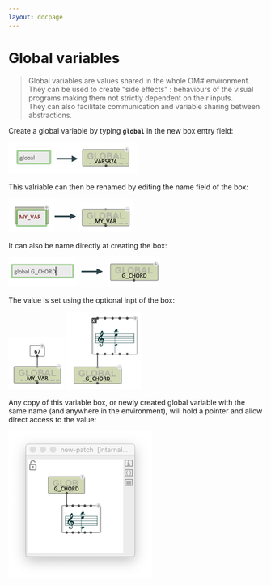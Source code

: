 ```yaml
---
layout: docpage
---
```


# Global variables

> Global variables are values shared in the whole OM# environment.    
> They can be used to create "side effects" : behaviours of the visual programs making them not strictly dependent on their inputs.    
> They can also facilitate communication and variable sharing between abstractions.    

Create a global variable by typing **`global`** in the new box entry field:

<img src="./images/global-create.png"> 

This valriable can then be renamed by editing the name field of the box:

<img src="./images/global-rename.png"> 

It can also be name directly at creating the box:

<img src="./images/global-create-name.png"> 

The value is set using the optional inpt of the box:

<img src="./images/global-set.png"> 
<img src="./images/global-set-chord.png"> 


Any copy of this variable box, or newly created global variable with the same name (and anywhere in the environment), will hold a pointer and allow direct access to the value:

<img src="./images/global-read.png"> 


